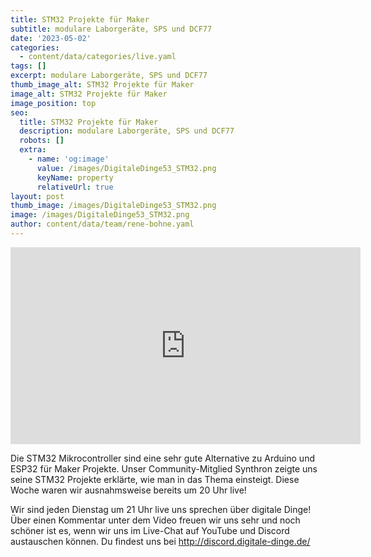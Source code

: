 ```yaml
---
title: STM32 Projekte für Maker
subtitle: modulare Laborgeräte, SPS und DCF77
date: '2023-05-02'
categories:
  - content/data/categories/live.yaml
tags: []
excerpt: modulare Laborgeräte, SPS und DCF77
thumb_image_alt: STM32 Projekte für Maker
image_alt: STM32 Projekte für Maker
image_position: top
seo:
  title: STM32 Projekte für Maker
  description: modulare Laborgeräte, SPS und DCF77
  robots: []
  extra:
    - name: 'og:image'
      value: /images/DigitaleDinge53_STM32.png
      keyName: property
      relativeUrl: true
layout: post
thumb_image: /images/DigitaleDinge53_STM32.png
image: /images/DigitaleDinge53_STM32.png
author: content/data/team/rene-bohne.yaml
---
```

<iframe width="560" height="315"
src="https://www.youtube-nocookie.com/embed/OBpE4LC8j-E?modestbranding=1"
frameborder="0" allow="accelerometer; autoplay; encrypted-media;
gyroscope; picture-in-picture" allowfullscreen>\\\</iframe>

Die STM32 Mikrocontroller sind eine sehr gute Alternative zu Arduino und ESP32 für Maker Projekte. Unser Community-Mitglied Synthron zeigte uns seine STM32 Projekte erklärte, wie man in das Thema einsteigt. Diese Woche waren wir ausnahmsweise bereits um 20 Uhr live!

Wir sind jeden Dienstag um 21 Uhr live uns sprechen über digitale Dinge! Über einen Kommentar unter dem Video freuen wir uns sehr und noch schöner ist es, wenn wir uns im Live-Chat auf YouTube und Discord austauschen können. Du findest uns bei http://discord.digitale-dinge.de/

